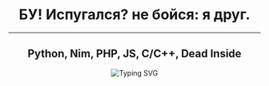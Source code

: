 <h1 align="center">БУ! Испугался? не бойся: я друг.</h1>
<hr>
<div align="center">
  <h2>Python, Nim, PHP, JS, C/C++, Dead Inside</h2>
  <img src="https://readme-typing-svg.herokuapp.com?font=Arial&duration=7000&pause=1000&color=8FF700&random=false&width=780&lines=Программируешь+на+Nim%3F+KEKW+Найди+работу%2C+чувак.+Выучи+нормальный+язык+яхз" alt="Typing SVG" />
</div>
